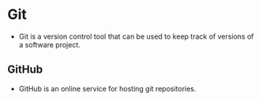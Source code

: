 # Git


- Git is a version control tool that can be used to keep track of versions of a software project.



## GitHub


- GitHub is an online service for hosting git repositories.